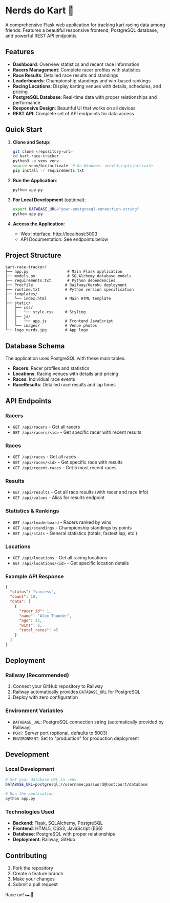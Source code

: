 # Nerds do Kart 🏁

A comprehensive Flask web application for tracking kart racing data among friends. Features a beautiful responsive frontend, PostgreSQL database, and powerful REST API endpoints.

## Features

- **Dashboard**: Overview statistics and recent race information
- **Racers Management**: Complete racer profiles with statistics  
- **Race Results**: Detailed race results and standings
- **Leaderboards**: Championship standings and win-based rankings
- **Racing Locations**: Display karting venues with details, schedules, and pricing
- **PostgreSQL Database**: Real-time data with proper relationships and performance
- **Responsive Design**: Beautiful UI that works on all devices
- **REST API**: Complete set of API endpoints for data access

## Quick Start

1. **Clone and Setup**:
   ```bash
   git clone <repository-url>
   cd kart-race-tracker
   python3 -m venv venv
   source venv/bin/activate  # On Windows: venv\Scripts\activate
   pip install -r requirements.txt
   ```

2. **Run the Application**:
   ```bash
   python app.py
   ```

3. **For Local Development** (optional):
   ```bash
   export DATABASE_URL="your-postgresql-connection-string"
   python app.py
   ```

4. **Access the Application**:
   - Web Interface: http://localhost:5003
   - API Documentation: See endpoints below

## Project Structure

```
kart-race-tracker/
├── app.py                 # Main Flask application
├── models.py              # SQLAlchemy database models
├── requirements.txt       # Python dependencies
├── Procfile              # Railway/Heroku deployment
├── runtime.txt           # Python version specification
├── templates/
│   └── index.html        # Main HTML template
├── static/
│   ├── css/
│   │   └── style.css     # Styling
│   ├── js/
│   │   └── app.js        # Frontend JavaScript
│   └── images/           # Venue photos
└── logo_nerds.jpg        # App logo
```

## Database Schema

The application uses PostgreSQL with these main tables:
- **Racers**: Racer profiles and statistics
- **Locations**: Racing venues with details and pricing
- **Races**: Individual race events
- **RaceResults**: Detailed race results and lap times

## API Endpoints

### Racers
- `GET /api/racers` - Get all racers
- `GET /api/racers/<id>` - Get specific racer with recent results

### Races
- `GET /api/races` - Get all races
- `GET /api/races/<id>` - Get specific race with results
- `GET /api/recent-races` - Get 5 most recent races

### Results
- `GET /api/results` - Get all race results (with racer and race info)
- `GET /api/values` - Alias for results endpoint

### Statistics & Rankings
- `GET /api/leaderboard` - Racers ranked by wins
- `GET /api/standings` - Championship standings by points
- `GET /api/stats` - General statistics (totals, fastest lap, etc.)

### Locations
- `GET /api/locations` - Get all racing locations
- `GET /api/locations/<id>` - Get specific location details

### Example API Response
```json
{
  "status": "success",
  "count": 10,
  "data": [
    {
      "racer_id": 1,
      "name": "Alex Thunder",
      "age": 22,
      "wins": 8,
      "total_races": 45
    }
  ]
}
```

## Deployment

### Railway (Recommended)
1. Connect your GitHub repository to Railway
2. Railway automatically provides `DATABASE_URL` for PostgreSQL
3. Deploy with zero configuration

### Environment Variables
- `DATABASE_URL`: PostgreSQL connection string (automatically provided by Railway)
- `PORT`: Server port (optional, defaults to 5003)
- `ENVIRONMENT`: Set to "production" for production deployment

## Development

### Local Development
```bash
# Set your database URL in .env
DATABASE_URL=postgresql://username:password@host:port/database

# Run the application
python app.py
```

### Technologies Used
- **Backend**: Flask, SQLAlchemy, PostgreSQL
- **Frontend**: HTML5, CSS3, JavaScript (ES6)
- **Database**: PostgreSQL with proper relationships
- **Deployment**: Railway, GitHub

## Contributing

1. Fork the repository
2. Create a feature branch
3. Make your changes
4. Submit a pull request

Race on! 🏎️💨